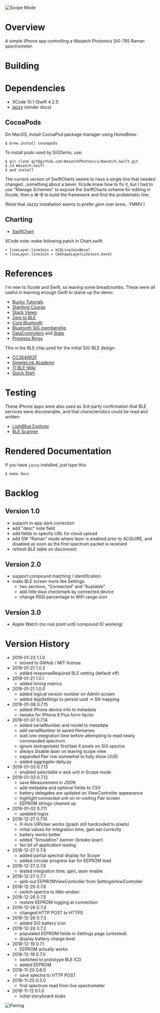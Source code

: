 ![Scope Mode](https://github.com/WasatchPhotonics/Wasatch.Swift/raw/master/screenshots/SiGDemo-scope.png)

# Overview

A simple iPhone app controlling a Wasatch Photonics SiG-785 Raman spectrometer.

# Building

# Dependencies

- XCode 10.1 (Swift 4.2.1)
- [jazzy](https://github.com/realm/jazzy) (render docs)

## CocoaPods

On MacOS, install CocoaPod package manager using HomeBrew:

    $ brew install cocoapods

To install pods used by SiGDemo, use:

    $ git clone git@github.com:WasatchPhotonics/Wasatch.Swift.git
    $ cd Wasatch.Swift
    $ pod install

The current version of SwiftCharts seems to have a single line that needed 
changed...something about a bevel.  Xcode knew how to fix it, but I had to
use "Manage Schemes" to expose the SwiftCharts scheme for editing in Xcode,
then a ⌘-B to build the framework and find the problematic line.

(Note that Jazzy installation seems to prefer _gem_ over _brew_...YMMV.)

## Charting

- [SwiftChart](https://github.com/gpbl/SwiftChart)

XCode note: make following patch in Chart.swift:

    < lineLayer.lineJoin = kCALineJoinBevel
    > lineLayer.lineJoin = CAShapeLayerLineJoin.bevel

# References

I'm new to Xcode and Swift, so leaving some breadcrumbs.  These 
were all useful in learning enough Swift to stand-up the demo:

- [Bucky Tutorials](https://www.youtube.com/playlist?list=PL6gx4Cwl9DGDgp7nGSUnnXihbTLFZJ79B)
- [Stanford Course](https://www.youtube.com/watch?v=71pyOB4TPRE)
- [Stack Views](https://www.youtube.com/watch?v=-haK6v6YiU8)
- [Zero to BLE](https://www.cloudcity.io/blog/2015/06/11/zero-to-ble-on-ios-part-one/)
- [Core Bluetooth](https://www.appcoda.com/core-bluetooth/)
- [Bluetooth SIG membership](https://www.bluetooth.com/develop-with-bluetooth/join)
- [DataControllers](https://stackoverflow.com/a/42834297) and [State](https://code.tutsplus.com/tutorials/the-right-way-to-share-state-between-swift-view-controllers--cms-28474)
- [Progress Rings](https://www.letsbuildthatapp.com/course_video?id=2342)

This is the BLE chip used for the initial SiG-BLE design:

- [CC2640R2F](http://www.ti.com/product/CC2640R2F/technicaldocuments)
- [SimpleLink Academy](http://dev.ti.com/tirex/#/?link=Software%2FSimpleLink%20CC2640R2%20SDK%2FSimpleLink%20Academy%2FOverview)
- [TI BLE-Wiki](http://www.ti.com/ble-wiki)
- [Quick Start](http://software-dl.ti.com/simplelink/esd/simplelink_cc2640r2_sdk/1.50.00.58/exports/docs/Documentation_Overview.html)

# Testing

These iPhone apps were also used as 3rd-party confirmation that BLE services were
discoverable, and that characteristics could be read and written:

- [LightBlue Explorer](https://itunes.apple.com/us/app/lightblue-explorer/id557428110?mt=8)
- [BLE Scanner](https://itunes.apple.com/us/app/ble-scanner-4-0/id1221763603?mt=8)

# Rendered Documentation

If you have `jazzy` installed, just type this:

    $ make docs

# Backlog

## Version 1.0

- support in-app dark correction
- add "desc" note field
- add fields to specify URL for cloud upload
- add SW "Raman" mode where laser is enabled prior to ACQUIRE, and disabled
  as soon as the first spectrum packet is received
- refresh BLE table on disconnect

## Version 2.0

- support compound matching / identification
- make BLE screen more like Settings
    - two sections, "Connected" and "Available"
    - add little blue checkmark by connected device
    - change RSSI percentage to WiFi range icon

## Version 3.0

- Apple Watch (no real point until compound ID working)

# Version History

- 2019-01-23 1.1.0
    - moved to GitHub / MIT license
- 2019-01-21 1.0.2
    - added responseRequired BLE setting (default off)
- 2019-01-21 1.0.1
    - added timing metrics
- 2019-01-21 1.0.0
    - added logical version number on Admin screen
    - added AppSettings to persist uuid -> SN mapping
- 2019-01-08 0.7.15
    - added iPhone device info to metadata
    - tweaks for iPhone 8 Plus form-factor
- 2019-01-07 0.7.14
    - added serialNumber and model to metadata
    - add serialNumber to saved filenames
    - wait one integration time before attempting to read newly commanded spectrum
    - ignore (extrapolate) first/last 4 pixels on SiG spectra
    - always disable laser on leaving scope view
    - expanded Pair row somewhat to fully show UUID
    - added aggregate-daily.py
- 2019-01-03 0.7.13
    - enabled selectable x-axis unit in Scope mode
- 2019-01-03 0.7.12
    - save Measurement in JSON
    - add metadata and optional fields to CSV
    - battery delegates are updated on ViewController appearance
    - highlight connected unit on re-visiting Pair screen
    - EEPROM strings cleaned up
- 2019-01-02 0.7.11
    - updated logos
- 2018-12-27 0.7.10
    - X-Axis UIPicker works (graph still hardcoded to pixels)
    - initial values for integration time, gain set correctly
    - battery works better
    - added "Simulation" banner (breaks laser)
    - fair bit of application testing
- 2018-12-27 0.7.9
    - added partial spectral display for Scope
    - added circular progress bar for EEPROM load
- 2018-12-27 0.7.8
    - tested integration time, gain, laser enable
- 2018-12-27 0.7.7
    - split-out EEPROMViewController from SettingsViewController
- 2018-12-26 0.7.6
    - switch spectra to little-endian
- 2018-12-26 0.7.5
    - restore EEPROM logging at connection
- 2018-12-26 0.7.4
    - changed HTTP POST to HTTPS
- 2018-12-26 0.7.3
    - added SiG battery icon
- 2018-12-24 0.7.2
    - populated EEPROM fields in Settings page (untested)
    - display battery charge level
- 2018-12-19 0.7.1
    - EEPROM actually works
- 2018-12-19 0.7.0
    - switched to prototype BLE ICD
    - added EEPROM
- 2018-11-20 0.6.0
    - save spectra to HTTP POST
- 2018-11-20 0.5.0
    - first spectrum read from live spectrometer
- 2018-11-12 0.1.0
    - initial storyboard stubs

![Pairing](https://github.com/WasatchPhotonics/Wasatch.Swift/raw/master/screenshots/SiGDemo-pair.png)
